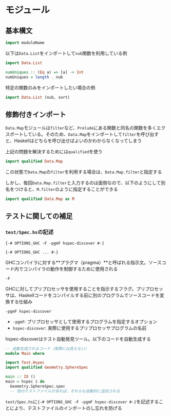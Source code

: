 # モジュール

## 基本構文

```hs
import moduleName
```

以下は`Data.List`をインポートして`nub`関数を利用している例

```hs
import Data.List

numUniques :: (Eq a) => [a] -> Int
numUniques = length . nub
```

特定の関数のみをインポートしたい場合の例

```hs
import Data.List (nub, sort)
```

## 修飾付きインポート

`Data.Map`モジュールは`filter`など、`Prelude`にある関数と同名の関数を多くエクスポートしている。そのため、`Data.Map`をインポートして`filter`を呼び出すと、Haskellはどちらを呼び出せばよいのかわからなくなってしまう

上記の問題を解決するためには`qualified`を使う

```hs
import qualified Data.Map
```

この状態で`Data.Map`の`filter`を利用する場合は、`Data.Map.filter`と指定する

しかし、毎回`Data.Map.filter`と入力するのは面倒なので、以下のようにして別名をつけると、`M.filter`のように指定することができる

```hs
import qualified Data.Map as M
````

## テストに関しての補足

### `test/Spec.hs`の記述

```
{-# OPTIONS_GHC -F -pgmF hspec-discover #-}
```

```
{-# OPTIONS_GHC ... #-}
```

GHCコンパイラに対する**プラグマ（pragma）**と呼ばれる指示文。ソースコード内でコンパイラの動作を制御するために使用される

```
-F
```

GHCに対してプリプロセッサを使用することを指示するフラグ。プリプロセッサは、Haskellコードをコンパイルする前に別のプログラムでソースコードを変換する仕組み

```
-pgmF hspec-discover
```

- `-pgmF`: プリプロセッサとして使用するプログラムを指定するオプション
- `hspec-discover`: 実際に使用するプリプロセッサプログラムの名前

hspec-discoverはテスト自動発見ツール。以下のコードを自動生成する

```hs
-- 自動生成されるコード（実際には見えない）
module Main where

import Test.Hspec
import qualified Geometry.SphereSpec

main :: IO ()
main = hspec $ do
  Geometry.SphereSpec.spec
  -- 他のテストファイルがあれば、それらも自動的に追加される
```

`test/Spec.hs`に`{-# OPTIONS_GHC -F -pgmF hspec-discover #-}`を記述することにより、テストファイルのインポートのし忘れを防げる

